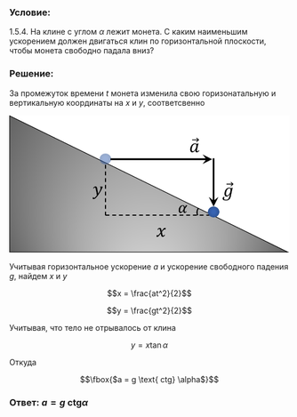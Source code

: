 ###  Условие: 

$1.5.4.$ На клине с углом $\alpha$ лежит монета. С каким наименьшим ускорением должен двигаться клин по горизонтальной плоскости, чтобы монета свободно падала вниз? 

###  Решение: 

За промежуток времени $t$ монета изменила свою горизонатальную и вертикальную координаты на $x$ и $y$, соответсвенно

![ Перемещение монеты за промежуток времени $t$ |875x430, 42%](../../img/1.5.4/draw.png)

Учитывая горизонтальное ускорение $a$ и ускорение свободного падения $g$, найдем $x$ и $y$

$$x = \frac{at^2}{2}$$

$$y = \frac{gt^2}{2}$$

Учитывая, что тело не отрывалось от клина

$$y = x \tan\alpha$$

Откуда

$$\fbox{$a = g \text{ ctg} \alpha$}$$

###  Ответ: $a = g \text{ ctg} \alpha$

  


